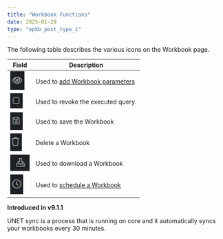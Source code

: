```yaml
---
title: "Workbook Functions"
date: 2025-01-29
type: "epkb_post_type_1"
---
```


  
The following table describes the various icons on the Workbook page.

| Field | Description |
| --- | --- |
| ![image 1-Dec-01-2023-07-11-36-0557-AM](./images-Workbook%20Functions/Workbook-Functions-1.webp) | Used to [add Workbook parameters](https://dnif.it/kb/hunting-with-workbooks/getting-started-hunting-with-workbooks/add-parameters-to-workbook-2/) |
| ![image 2-Dec-01-2023-07-12-40-8402-AM](./images-Workbook%20Functions/Workbook-Functions-2.webp) | Used to revoke the executed query. |
| ![image 3-Dec-01-2023-07-13-32-8304-AM](./images-Workbook%20Functions/Workbook-Functions-3.webp) | Used to save the Workbook |
| ![image 4-Dec-01-2023-07-14-10-7127-AM](./images-Workbook%20Functions/Workbook-Functions-4.webp) | Delete a Workbook |
| ![image 5-Dec-01-2023-07-15-23-2074-AM](./images-Workbook%20Functions/Workbook-Functions-5.webp) | Used to download a Workbook |
| ![image 6-Dec-01-2023-07-16-02-1921-AM](./images-Workbook%20Functions/Workbook-Functions-6.webp) | Used to [schedule a Workbook](https://dnif.it/kb/hunting-with-workbooks/getting-started-hunting-with-workbooks/schedule-a-workbook-2/) |

**Introduced in v9.1.1**  
  
UNET sync is a process that is running on core and it automatically syncs your workbooks every 30 minutes.
